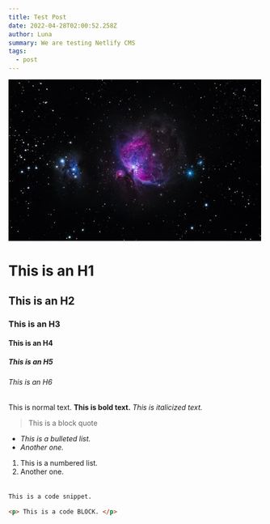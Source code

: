 ```yaml
---
title: Test Post
date: 2022-04-28T02:00:52.258Z
author: Luna
summary: We are testing Netlify CMS
tags:
  - post
---
```

![An image of a purple nova in space.](/static/img/alexander-andrews-enoewzko7zc-unsplash.jpg "Space")

# This is an H1

## This is an H2

### This is an H3

#### This is an H4

##### This is an H5

###### This is an H6

This is normal text. **This is bold text.** *This is italicized text.*

> This is a block quote

* *This is a bulleted list.*
* *Another one.*

1. This is a numbered list.
2. Another one.

\
`This is a code snippet.`

```html
<p> This is a code BLOCK. </p>
```